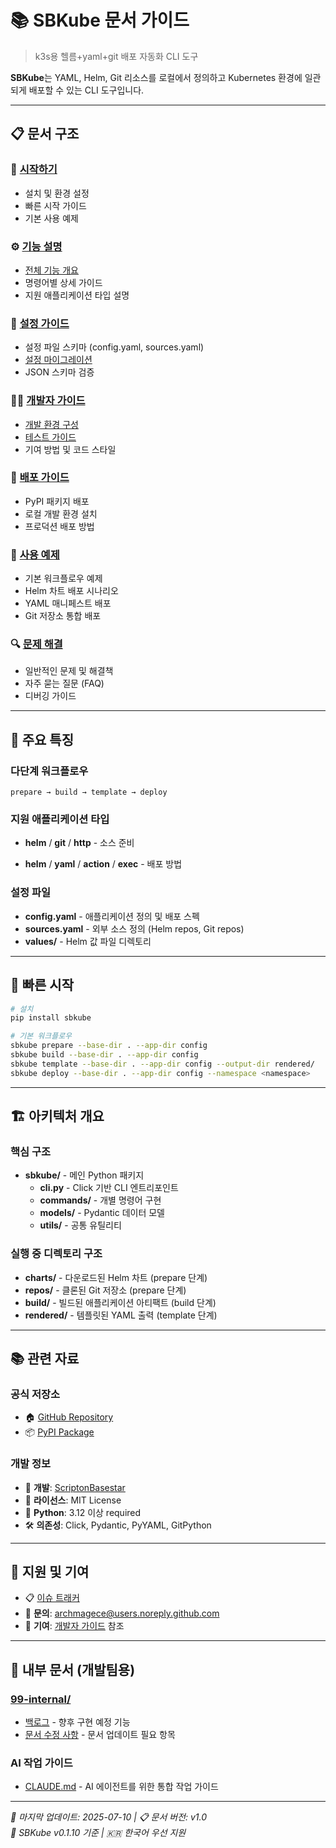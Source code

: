 # 📚 SBKube 문서 가이드

> k3s용 헬름+yaml+git 배포 자동화 CLI 도구

**SBKube**는 YAML, Helm, Git 리소스를 로컬에서 정의하고 Kubernetes 환경에 일관되게 배포할 수 있는 CLI 도구입니다.

______________________________________________________________________

## 📋 문서 구조

### 🚀 [시작하기](01-getting-started/)

- 설치 및 환경 설정
- 빠른 시작 가이드
- 기본 사용 예제

### ⚙️ [기능 설명](02-features/)

- [전체 기능 개요](02-features/README.md)
- 명령어별 상세 가이드
- 지원 애플리케이션 타입 설명

### 🔧 [설정 가이드](03-configuration/)

- 설정 파일 스키마 (config.yaml, sources.yaml)
- [설정 마이그레이션](03-configuration/migration.md)
- JSON 스키마 검증

### 👨‍💻 [개발자 가이드](04-development/)

- [개발 환경 구성](04-development/README.md)
- [테스트 가이드](04-development/testing.md)
- 기여 방법 및 코드 스타일

### 🚀 [배포 가이드](05-deployment/)

- PyPI 패키지 배포
- 로컬 개발 환경 설치
- 프로덕션 배포 방법

### 📖 [사용 예제](06-examples/)

- 기본 워크플로우 예제
- Helm 차트 배포 시나리오
- YAML 매니페스트 배포
- Git 저장소 통합 배포

### 🔍 [문제 해결](07-troubleshooting/)

- 일반적인 문제 및 해결책
- 자주 묻는 질문 (FAQ)
- 디버깅 가이드

______________________________________________________________________

## 🎯 주요 특징

### 다단계 워크플로우

```
prepare → build → template → deploy
```

### 지원 애플리케이션 타입

- **helm** / **git** / **http** - 소스 준비

- **helm** / **yaml** / **action** / **exec** - 배포 방법

### 설정 파일

- **config.yaml** - 애플리케이션 정의 및 배포 스펙
- **sources.yaml** - 외부 소스 정의 (Helm repos, Git repos)
- **values/** - Helm 값 파일 디렉토리

______________________________________________________________________

## 🚀 빠른 시작

```bash
# 설치
pip install sbkube

# 기본 워크플로우
sbkube prepare --base-dir . --app-dir config
sbkube build --base-dir . --app-dir config  
sbkube template --base-dir . --app-dir config --output-dir rendered/
sbkube deploy --base-dir . --app-dir config --namespace <namespace>
```

______________________________________________________________________

## 🏗️ 아키텍처 개요

### 핵심 구조

- **sbkube/** - 메인 Python 패키지
  - **cli.py** - Click 기반 CLI 엔트리포인트
  - **commands/** - 개별 명령어 구현
  - **models/** - Pydantic 데이터 모델
  - **utils/** - 공통 유틸리티

### 실행 중 디렉토리 구조

- **charts/** - 다운로드된 Helm 차트 (prepare 단계)
- **repos/** - 클론된 Git 저장소 (prepare 단계)
- **build/** - 빌드된 애플리케이션 아티팩트 (build 단계)
- **rendered/** - 템플릿된 YAML 출력 (template 단계)

______________________________________________________________________

## 📚 관련 자료

### 공식 저장소

- 🏠 [GitHub Repository](https://github.com/ScriptonBasestar/kube-app-manaer)
- 📦 [PyPI Package](https://pypi.org/project/sbkube/)

### 개발 정보

- 🏢 **개발**: [ScriptonBasestar](https://github.com/ScriptonBasestar)
- 📄 **라이선스**: MIT License
- 🐍 **Python**: 3.12 이상 required
- 🛠️ **의존성**: Click, Pydantic, PyYAML, GitPython

______________________________________________________________________

## 💬 지원 및 기여

- 📋 [이슈 트래커](https://github.com/ScriptonBasestar/kube-app-manaer/issues)
- 📧 **문의**: archmagece@users.noreply.github.com
- 🤝 **기여**: [개발자 가이드](04-development/README.md) 참조

______________________________________________________________________

## 🔗 내부 문서 (개발팀용)

### [99-internal/](99-internal/)

- [백로그](99-internal/backlog.md) - 향후 구현 예정 기능
- [문서 수정 사항](99-internal/doc-fixes.md) - 문서 업데이트 필요 항목

### AI 작업 가이드

- [CLAUDE.md](../CLAUDE.md) - AI 에이전트를 위한 통합 작업 가이드

______________________________________________________________________

*📅 마지막 업데이트: 2025-07-10 | 📋 문서 버전: v1.0*\
*🎯 SBKube v0.1.10 기준 | 🇰🇷 한국어 우선 지원*
